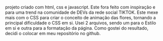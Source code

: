 projeto criado com html, css e javascript. Este fora feito com inspiração e para uma trend na comunidade de DEVs da rede social TIKTOK. 
Este mexe mais com o CSS para criar o conceito de animação das flores, tornando a principal dificuldade o CSS em si. Usei 2 arquivos, sendo um para o Estilo em si e outra para a formatação da página.
Como gostei do resultado, decidi o colocar em meu repositório no github.
